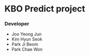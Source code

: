 KBO Predict project
=====================
### Developer
* Joo Yeong Jun
* Kim Hyun Seok
* Park Ji Beom
* Park Chae Won

